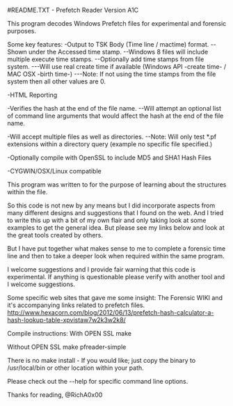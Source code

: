 #README.TXT - Prefetch Reader Version A1C

This program decodes Windows Prefetch files for experimental and forensic purposes. 

Some key features:
-Output to TSK Body (Time line / mactime) format.
--Shown under the Accessed time stamp.
--Windows 8 files will include multiple execute time stamps. 
--Optionally add time stamps from file system.
---Will use real create time if available (Windows API -create time- / MAC OSX -birth time-) 
---Note: If not using the time stamps from the file system then all other values are 0.

-HTML Reporting

-Verifies the hash at the end of the file name.
--Will attempt an optional list of command line arguments that would affect the hash at the end of the file name.

-Will accept multiple files as well as directories.
--Note: Will only test *.pf extensions within a directory query (example no specific file specified.)

-Optionally compile with OpenSSL to include MD5 and SHA1 Hash Files

-CYGWIN/OSX/Linux compatible

This program was written to for the purpose of learning about the structures within the file.

So this code is not new by any means but I did incorporate aspects from many different designs and suggestions that I found on the web.
And I tried to write this up with a bit of my own flair and only taking look at some examples to get the general idea. 
But please see my links below and look at the great tools created by others. 

But I have put together what makes sense to me to complete a forensic time line and then to take a deeper look when required within the same program.

I welcome suggestions and I provide fair warning that this code is experimental. If anything is questionable please verify with another tool and I welcome suggestions.

Some specific web sites that gave me some insight:
The Forensic WIKI and it's accompanying links related to prefetch files.
http://www.hexacorn.com/blog/2012/06/13/prefetch-hash-calculator-a-hash-lookup-table-xpvistaw7w2k3w2k8/


Compile instructions:
With OPEN SSL
make

Without OPEN SSL
make pfreader-simple

There is no make install - If you would like; just copy the binary to /usr/local/bin or other location within your path.

Please check out the --help for specific command line options.

Thanks for reading,
@RichA0x00